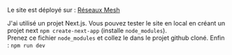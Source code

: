 Le site est déployé sur : [Réseaux Mesh](https://mesh-network-nine.vercel.app)

J'ai utilisé un projet Next.js.
Vous pouvez tester le site en local en créant un projet next `npm create-next-app` (installe `node_modules`).  
Prenez ce fichier `node_modules` et collez le dans le projet github cloné.
Enfin : `npm run dev`
